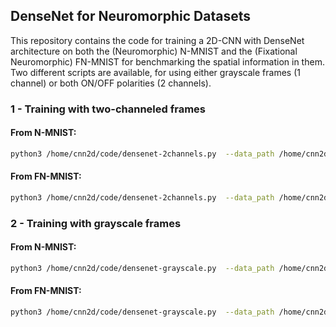 ## DenseNet for Neuromorphic Datasets

This repository contains the code for training a 2D-CNN with DenseNet architecture on both
the (Neuromorphic) N-MNIST and the (Fixational Neuromorphic) FN-MNIST for benchmarking the
spatial information in them. Two different scripts are available, for using either grayscale
frames (1 channel) or both ON/OFF polarities (2 channels).


### 1 - Training with two-channeled frames

#### From N-MNIST:
```bash
python3 /home/cnn2d/code/densenet-2channels.py  --data_path /home/cnn2d/data/N-MNIST  --log_path /home/cnn2d/data/logs/N-MNIST  --random_seed 0  --validation_split 0.2  --batch_size 100  --epochs 300  --lr 0.01  --dropout 0.2
```

#### From FN-MNIST:
```bash
python3 /home/cnn2d/code/densenet-2channels.py  --data_path /home/cnn2d/data/FN-MNIST  --log_path /home/cnn2d/data/logs/FN-MNIST  --random_seed 0  --validation_split 0.2  --batch_size 100  --epochs 300  --lr 0.01  --dropout 0.2
```


### 2 - Training with grayscale frames

#### From N-MNIST:
```bash
python3 /home/cnn2d/code/densenet-grayscale.py  --data_path /home/cnn2d/data/N-MNIST  --log_path /home/cnn2d/data/logs/N-MNIST  --random_seed 0  --validation_split 0.2  --batch_size 100  --epochs 300  --lr 0.01  --dropout 0.2
```

#### From FN-MNIST:
```bash
python3 /home/cnn2d/code/densenet-grayscale.py  --data_path /home/cnn2d/data/FN-MNIST  --log_path /home/cnn2d/data/logs/FN-MNIST  --random_seed 0  --validation_split 0.2  --batch_size 100  --epochs 300  --lr 0.01  --dropout 0.2
```
